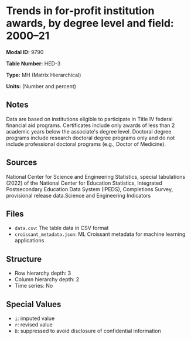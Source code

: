 # Trends in for-profit institution awards, by degree level and field: 2000–21

**Modal ID:** 9790

**Table Number:** HED-3

**Type:** MH (Matrix Hierarchical)

**Units:** (Number and percent)

## Notes

Data are based on institutions eligible to participate in Title IV federal financial aid programs. Certificates include only awards of less than 2 academic years below the associate's degree level. Doctoral degree programs include research doctoral degree programs only and do not include professional doctoral programs (e.g., Doctor of Medicine).

## Sources

National Center for Science and Engineering Statistics, special tabulations (2022) of the National Center for Education Statistics, Integrated Postsecondary Education Data System (IPEDS), Completions Survey, provisional release data.Science and Engineering Indicators

## Files

- `data.csv`: The table data in CSV format
- `croissant_metadata.json`: ML Croissant metadata for machine learning applications

## Structure

- Row hierarchy depth: 3
- Column hierarchy depth: 2
- Time series: No

## Special Values

- `i`: imputed value
- `r`: revised value
- `D`: suppressed to avoid disclosure of confidential information
